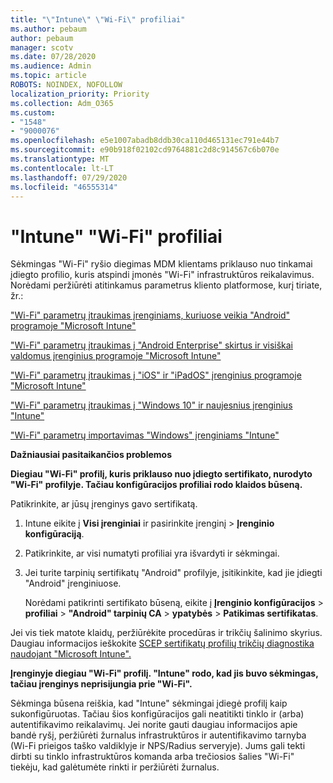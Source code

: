 ```yaml
---
title: "\"Intune\" \"Wi-Fi\" profiliai"
ms.author: pebaum
author: pebaum
manager: scotv
ms.date: 07/28/2020
ms.audience: Admin
ms.topic: article
ROBOTS: NOINDEX, NOFOLLOW
localization_priority: Priority
ms.collection: Adm_O365
ms.custom:
- "1548"
- "9000076"
ms.openlocfilehash: e5e1007abadb8ddb30ca110d465131ec791e44b7
ms.sourcegitcommit: e90b918f02102cd9764881c2d8c914567c6b070e
ms.translationtype: MT
ms.contentlocale: lt-LT
ms.lasthandoff: 07/29/2020
ms.locfileid: "46555314"
---
```

# <a name="intune-wi-fi-profiles"></a>"Intune" "Wi-Fi" profiliai

Sėkmingas "Wi-Fi" ryšio diegimas MDM klientams priklauso nuo tinkamai įdiegto profilio, kuris atspindi įmonės "Wi-Fi" infrastruktūros reikalavimus. Norėdami peržiūrėti atitinkamus parametrus kliento platformose, kurį tiriate, žr.: 

["Wi-Fi" parametrų įtraukimas įrenginiams, kuriuose veikia "Android" programoje "Microsoft Intune"](https://docs.microsoft.com/intune/wi-fi-settings-android)

["Wi-Fi" parametrų įtraukimas į "Android Enterprise" skirtus ir visiškai valdomus įrenginius programoje "Microsoft Intune"](https://docs.microsoft.com/intune/wi-fi-settings-android-enterprise)

["Wi-Fi" parametrų įtraukimas į "iOS" ir "iPadOS" įrenginius programoje "Microsoft Intune"](https://docs.microsoft.com/intune/wi-fi-settings-ios)

["Wi-Fi" parametrų įtraukimas į "Windows 10" ir naujesnius įrenginius "Intune"](https://docs.microsoft.com/intune/wi-fi-settings-windows)

["Wi-Fi" parametrų importavimas "Windows" įrenginiams "Intune"](https://docs.microsoft.com/intune/wi-fi-settings-import-windows-8-1)

**Dažniausiai pasitaikančios problemos**

**Diegiau "Wi-Fi" profilį, kuris priklauso nuo įdiegto sertifikato, nurodyto "Wi-Fi" profilyje. Tačiau konfigūracijos profiliai rodo klaidos būseną.**

Patikrinkite, ar jūsų įrenginys gavo sertifikatą.

1. Intune eikite į **Visi įrenginiai** ir pasirinkite įrenginį > **Įrenginio konfigūraciją**.

2. Patikrinkite, ar visi numatyti profiliai yra išvardyti ir sėkmingai.

3. Jei turite tarpinių sertifikatų "Android" profilyje, įsitikinkite, kad jie įdiegti "Android" įrenginiuose.

    Norėdami patikrinti sertifikato būseną, eikite į **Įrenginio konfigūracijos**  >  **profiliai**  >  **"Android" tarpinių CA**  >  **ypatybės**  >  **Patikimas sertifikatas**.

Jei vis tiek matote klaidų, peržiūrėkite procedūras ir trikčių šalinimo skyrius. Daugiau informacijos ieškokite [SCEP sertifikatų profilių trikčių diagnostika naudojant "Microsoft Intune".](https://support.microsoft.com/help/4457481/troubleshooting-scep-certificate-profile-deployment-in-intune)

**Įrenginyje diegiau "Wi-Fi" profilį. "Intune" rodo, kad jis buvo sėkmingas, tačiau įrenginys neprisijungia prie "Wi-Fi".**

Sėkminga būsena reiškia, kad "Intune" sėkmingai įdiegė profilį kaip sukonfigūruotas. Tačiau šios konfigūracijos gali neatitikti tinklo ir (arba) autentifikavimo reikalavimų. Jei norite gauti daugiau informacijos apie bandė ryšį, peržiūrėti žurnalus infrastruktūros ir autentifikavimo tarnyba (Wi-Fi prieigos taško valdiklyje ir NPS/Radius serveryje). Jums gali tekti dirbti su tinklo infrastruktūros komanda arba trečiosios šalies "Wi-Fi" tiekėju, kad galėtumėte rinkti ir peržiūrėti žurnalus.